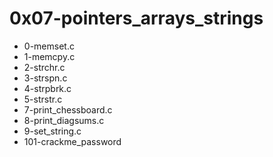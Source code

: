 # 0x07-pointers_arrays_strings #

* 0-memset.c
* 1-memcpy.c
* 2-strchr.c
* 3-strspn.c
* 4-strpbrk.c
* 5-strstr.c
* 7-print_chessboard.c
* 8-print_diagsums.c
* 9-set_string.c
* 101-crackme_password
